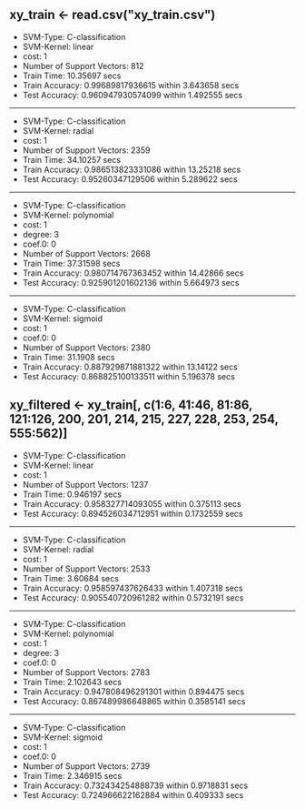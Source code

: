 ## xy_train <- read.csv("xy_train.csv")
* SVM-Type:  C-classification
* SVM-Kernel:  linear
* cost:  1
* Number of Support Vectors:  812
* Train Time:  10.35697 secs
* Train Accuracy:  0.99689817936615  within  3.643658 secs
* Test Accuracy:  0.960947930574099  within  1.492555 secs
*********************************************************
* SVM-Type:  C-classification
* SVM-Kernel:  radial
* cost:  1
* Number of Support Vectors:  2359
* Train Time:  34.10257 secs
* Train Accuracy:  0.986513823331086  within  13.25218 secs
* Test Accuracy:  0.95260347129506  within  5.289622 secs
*********************************************************
* SVM-Type:  C-classification
* SVM-Kernel:  polynomial
* cost:  1
* degree:  3
* coef.0:  0
* Number of Support Vectors:  2668
* Train Time:  37.31598 secs
* Train Accuracy:  0.980714767363452  within  14.42866 secs
* Test Accuracy:  0.925901201602136  within  5.664973 secs
*********************************************************
* SVM-Type:  C-classification
* SVM-Kernel:  sigmoid
* cost:  1
* coef.0:  0
* Number of Support Vectors:  2380
* Train Time:  31.1908 secs
* Train Accuracy:  0.887929871881322  within  13.14122 secs
* Test Accuracy:  0.868825100133511  within  5.196378 secs
## xy_filtered <- xy_train[, c(1:6, 41:46, 81:86, 121:126, 200, 201, 214, 215, 227, 228, 253, 254, 555:562)]
* SVM-Type:  C-classification
* SVM-Kernel:  linear
* cost:  1
* Number of Support Vectors:  1237
* Train Time:  0.946197 secs
* Train Accuracy:  0.958327714093055  within  0.375113 secs
* Test Accuracy:  0.894526034712951  within  0.1732559 secs
*********************************************************
* SVM-Type:  C-classification
* SVM-Kernel:  radial
* cost:  1
* Number of Support Vectors:  2533
* Train Time:  3.60684 secs
* Train Accuracy:  0.958597437626433  within  1.407318 secs
* Test Accuracy:  0.905540720961282  within  0.5732191 secs
*********************************************************
* SVM-Type:  C-classification
* SVM-Kernel:  polynomial
* cost:  1
* degree:  3
* coef.0:  0
* Number of Support Vectors:  2783
* Train Time:  2.102643 secs
* Train Accuracy:  0.947808496291301  within  0.894475 secs
* Test Accuracy:  0.867489986648865  within  0.3585141 secs
*********************************************************
* SVM-Type:  C-classification
* SVM-Kernel:  sigmoid
* cost:  1
* coef.0:  0
* Number of Support Vectors:  2739
* Train Time:  2.346915 secs
* Train Accuracy:  0.732434254888739  within  0.9718831 secs
* Test Accuracy:  0.724966622162884  within  0.409333 secs